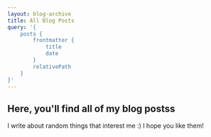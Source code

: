 ```yaml
---
layout: blog-archive
title: All Blog Posts
query: '{
    posts {
        frontmatter {
            title
            date
        }
        relativePath
    }
}'
---
```


## Here, you'll find all of my blog postss

I write about random things that interest me :) I hope you like them!